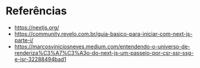 # Referências
- https://nextjs.org/
- https://community.revelo.com.br/guia-basico-para-iniciar-com-next-js-parte-i/
- https://marcosviniciosneves.medium.com/entendendo-o-universo-de-renderiza%C3%A7%C3%A3o-do-next-js-um-passeio-por-csr-ssr-ssg-e-isr-32288494bad1